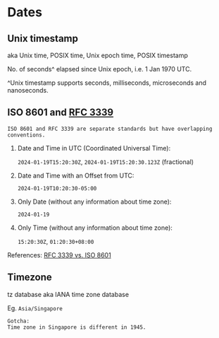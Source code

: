 # Dates

## Unix timestamp

aka Unix time, POSIX time, Unix epoch time, POSIX timestamp

No. of seconds^ elapsed since Unix epoch, i.e. 1 Jan 1970 UTC.

^Unix timestamp supports seconds, milliseconds, microseconds and nanoseconds.

## ISO 8601 and [RFC 3339](https://datatracker.ietf.org/doc/html/rfc3339#section-5.6)

```admonish note
ISO 8601 and RFC 3339 are separate standards but have overlapping conventions.
```

1.	Date and Time in UTC (Coordinated Universal Time):

    `2024-01-19T15:20:30Z`, `2024-01-19T15:20:30.123Z` (fractional)

2.	Date and Time with an Offset from UTC:

    `2024-01-19T10:20:30-05:00`

3.	Only Date (without any information about time zone):

    `2024-01-19`

4.	Only Time (without any information about time zone):

    `15:20:30Z`, `01:20:30+08:00`

References:
[RFC 3339 vs. ISO 8601](https://ijmacd.github.io/rfc3339-iso8601/)

## Timezone

tz database aka IANA time zone database

Eg. `Asia/Singapore`

~~~admonish warning
Gotcha:
Time zone in Singapore is different in 1945.
~~~
